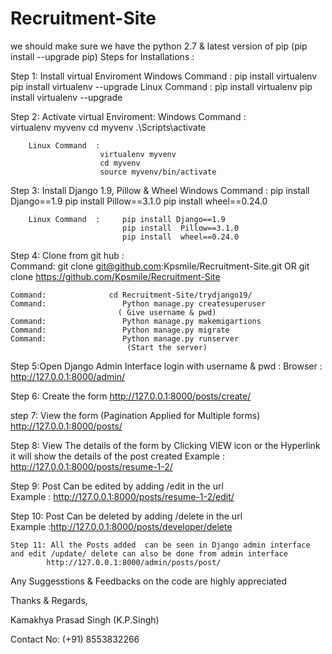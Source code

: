 # Recruitment-Site
we should make sure we have the python 2.7 &  latest version of pip (pip install --upgrade pip)
Steps for Installations :

Step 1: Install virtual Enviroment
      Windows Command :    pip install virtualenv
                           pip install virtualenv --upgrade 
      Linux Command  :     pip install virtualenv
                           pip install virtualenv --upgrade
      
Step 2: Activate virtual Enviroment:
        Windows Command :    
                          virtualenv myvenv
                          cd myvenv
                           .\Scripts\activate
                          
        Linux Command  :     
                        virtualenv myvenv
                        cd myvenv
                        source myvenv/bin/activate
                        
 Step 3: Install Django 1.9, Pillow & Wheel
        Windows Command :    pip install Django==1.9
                             pip install  Pillow==3.1.0
                             pip install  wheel==0.24.0
                             
        Linux Command  :     pip install Django==1.9
                             pip install  Pillow==3.1.0
                             pip install  wheel==0.24.0
                             
                             
 Step 4:  Clone from git hub  :    
   Command:        git clone  git@github.com:Kpsmile/Recruitment-Site.git
                               OR
                    git clone https://github.com/Kpsmile/Recruitment-Site
                    
    Command:              cd Recruitment-Site/trydjango19/
    Command:                 Python manage.py createsuperuser
                            ( Give username & pwd)
    Command:                 Python manage.py makemigartions
    Command:                 Python manage.py migrate
    Command:                 Python manage.py runserver
                              (Start the server)
    
 Step 5:Open Django Admin Interface  login with username & pwd :
   Browser :  http://127.0.0.1:8000/admin/
 
 
 Step 6: Create  the form 
         http://127.0.0.1:8000/posts/create/
         
  step 7:  View  the form (Pagination Applied for  Multiple forms) 
            http://127.0.0.1:8000/posts/
            
  Step 8: View The details  of the form by  Clicking VIEW icon or  the Hyperlink  it will show the details of  the post created
          Example :      http://127.0.0.1:8000/posts/resume-1-2/
          
   Step 9: Post Can be edited by  adding /edit in the url  
            Example : http://127.0.0.1:8000/posts/resume-1-2/edit/
            
   Step 10: Post Can be deleted by  adding /delete in the url         
            Example :http://127.0.0.1:8000/posts/developer/delete
            
    Step 11: All the Posts added  can be seen in Django admin interface and edit /update/ delete can also be done from admin interface
            http://127.0.0.1:8000/admin/posts/post/
            
            
 
 
 Any Suggesstions & Feedbacks on the code are highly appreciated

Thanks & Regards,

Kamakhya Prasad Singh (K.P.Singh)

 Contact No: (+91) 8553832266
    
    
         
